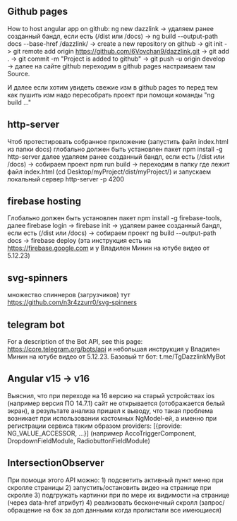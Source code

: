 ## Github pages

How to host angular app on github:
ng new dazzlink -> удаляем ранее созданный бандл, если есть (/dist или /docs) -> ng build --output-path docs --base-href /dazzlink/ -> create a new repository on github -> git init -> git remote add origin https://github.com/6Vovchan9/dazzlink.git -> git add . -> git commit -m "Project is added to github" -> git push -u origin develop -> далее на сайте github переходим в github pages настраиваем там Source.

И далее если хотим увидеть свежие изм в github pages то перед тем как пушить изм надо пересобрать проект при помощи команды "ng build ..."

## http-server

Чтоб протестировать собранное приложение (запустить файл index.html из папки docs) глобально должен быть установлен пакет npm install -g http-server далее удаляем ранее созданный бандл, если есть (/dist или /docs) -> собираем проект npm run build -> переходим в папку где лежит файл index.html (cd Desktop/myProject/dist/myProject/) и запускаем локальный сервер http-server -p 4200

## firebase hosting

Глобально должен быть установлен пакет npm install -g firebase-tools, далее firebase login -> firebase init -> удаляем ранее созданный бандл, если есть (/dist или /docs) -> собираем проект ng build --output-path docs -> firebase deploy (эта инструкция есть на https://firebase.google.com и у Владилен Минин на ютубе видео от 5.12.23)

## svg-spinners 

множество спиннеров (загрузчиков) тут https://github.com/n3r4zzurr0/svg-spinners

## telegram bot

For a description of the Bot API, see this page: https://core.telegram.org/bots/api и небольшая инструкция у Владилен Минин на ютубе видео от 5.12.23.
Базовый тг бот: t.me/TgDazzlinkMyBot

## Angular v15 -> v16

Выяснил, что при переходе на 16 версию на старый устройствах ios (например версия ПО 14.7.1) сайт не открывается (отображается белый экран), в результате анализа пришел к выводу, что такая проблема возникает при использовании кастомных NgModel-ей, а именно при регистрации сервиса таким образом providers: [{provide: NG_VALUE_ACCESSOR, ...}] (например AccoTriggerComponent, DropdownFieldModule, RadiobuttonFieldModule)

## IntersectionObserver

При помощи этого API можно: 1) подсветить активный пункт меню при скролле страницы 2) запустить/остановить видео на странице при скролле 3) подгружать картинки при по мере их видимости на странице (через data-href атрибут) 4) реализовать бесконечный скролл (запрос/обращение на бэк за доп данными когда пролистали все имеющиеся)